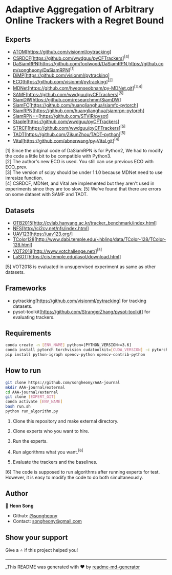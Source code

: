 # Adaptive Aggregation of Arbitrary Online Trackers with a Regret Bound

## Experts

* [ATOM](https://arxiv.org/abs/1811.07628)[<https://github.com/visionml/pytracking>]
* [CSRDCF](https://arxiv.org/abs/1611.08461)[<https://github.com/wwdguu/pyCFTrackers>]<sup>[4]</sup>
* [DaSiamRPN](https://arxiv.org/abs/1808.06048)[<https://github.com/foolwood/DaSiamRPN>,<https://github.com/songheony/DaSiamRPN>]<sup>[1]</sup>
* [DiMP](https://arxiv.org/abs/1904.07220)[<https://github.com/visionml/pytracking>]
* [ECO](https://arxiv.org/abs/1611.09224)[<https://github.com/visionml/pytracking>]<sup>[2]</sup>
* [MDNet](https://arxiv.org/abs/1510.07945)[<https://github.com/hyeonseobnam/py-MDNet.git>]<sup>[3,4]</sup>
* [SAMF](https://link.springer.com/chapter/10.1007/978-3-319-16181-5_18)[<https://github.com/wwdguu/pyCFTrackers>]<sup>[5]</sup>
* [SiamDW](https://arxiv.org/abs/1901.01660)[<https://github.com/researchmm/SiamDW>]
* [SiamFC](https://arxiv.org/abs/1606.09549)[<https://github.com/huanglianghua/siamfc-pytorch>]
* [SiamRPN](http://openaccess.thecvf.com/content_cvpr_2018/papers/Li_High_Performance_Visual_CVPR_2018_paper.pdf)[<https://github.com/huanglianghua/siamrpn-pytorch>]
* [SiamRPN++](https://arxiv.org/abs/1812.11703)[<https://github.com/STVIR/pysot>]
* [Staple](https://arxiv.org/abs/1512.01355)[<https://github.com/wwdguu/pyCFTrackers>]
* [STRCF](https://arxiv.org/abs/1803.08679)[<https://github.com/wwdguu/pyCFTrackers>]<sup>[5]</sup>
* [TADT](https://arxiv.org/abs/1904.01772)[<https://github.com/ZikunZhou/TADT-python>]<sup>[5]</sup>
* [Vital](https://arxiv.org/abs/1804.04273)[<https://github.com/abnerwang/py-Vital.git>]<sup>[4]</sup>

[1] Since the original code of DaSiamRPN is for Python2, We had to modify the code a little bit to be compatible with Python3.  
[2] The author's new ECO is used. You still can use previous ECO with ECO_prev.  
[3] The version of scipy should be under 1.1.0 because MDNet need to use imresize function.  
[4] CSRDCF, MDNet, and Vital are implemented but they aren't used in experiments since they are too slow.
[5] We've found that there are errors on some dataset with SAMF and TADT.

## Datasets

* [OTB2015](https://ieeexplore.ieee.org/document/7001050)[<http://cvlab.hanyang.ac.kr/tracker_benchmark/index.html>]
* [NFS](https://arxiv.org/abs/1703.05884)[<http://ci2cv.net/nfs/index.html>]
* [UAV123](https://ivul.kaust.edu.sa/Pages/pub-benchmark-simulator-uav.aspx)[<https://uav123.org/>]
* [TColor128](https://ieeexplore.ieee.org/document/7277070)[<http://www.dabi.temple.edu/~hbling/data/TColor-128/TColor-128.html>]
* [VOT2018](https://link.springer.com/chapter/10.1007/978-3-030-11009-3_1)[<http://www.votchallenge.net/>]<sup>[5]</sup>
* [LaSOT](https://arxiv.org/abs/1809.07845)[<https://cis.temple.edu/lasot/download.html>]

[5] VOT2018 is evaluated in unsupervised experiment as same as other datasets.

## Frameworks

* pytracking[<https://github.com/visionml/pytracking>] for tracking datasets.
* pysot-toolkit[<https://github.com/StrangerZhang/pysot-toolkit>] for evaluating trackers.

## Requirements

```sh
conda create -n [ENV_NAME] python=[PYTHON_VERSION>=3.6]
conda install pytorch torchvision cudatoolkit=[CUDA_VERSION] -c pytorch
pip install python-igraph opencv-python opencv-contrib-python
```

## How to run

```sh
git clone https://github.com/songheony/AAA-journal
mkdir AAA-journal/external
cd AAA-journal/external
git clone [EXPERT_GIT]
conda activate [ENV_NAME]
bash run.sh
python run_algorithm.py
```

1. Clone this repository and make external directory.

2. Clone experts who you want to hire.

3. Run the experts.

4. Run algorithms what you want.<sup>[6]</sup>

5. Evaluate the trackers and the baselines.

[6] The code is supposed to run algorithms after running experts for test. However, it is easy to modify the code to do both simultaneously.

## Author

👤 **Heon Song**

* Github: [@songheony](https://github.com/songheony)
* Contact: songheony@gmail.com

## Show your support

Give a ⭐️ if this project helped you!

***
_This README was generated with ❤️ by [readme-md-generator](https://github.com/kefranabg/readme-md-generator)
